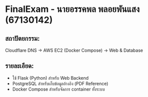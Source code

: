 # FinalExam - นายอรรคพล พลอยพันแสง (67130142)

## สถาปัตยกรรม:
Cloudflare DNS → AWS EC2 (Docker Compose) → Web & Database

## รายละเอียด:
- ใช้ Flask (Python) สำหรับ Web Backend
- PostgreSQL สำหรับเก็บข้อมูลอ้างอิง (PDF Reference)
- Docker Compose สำหรับจัดการ container ทั้งระบบ
